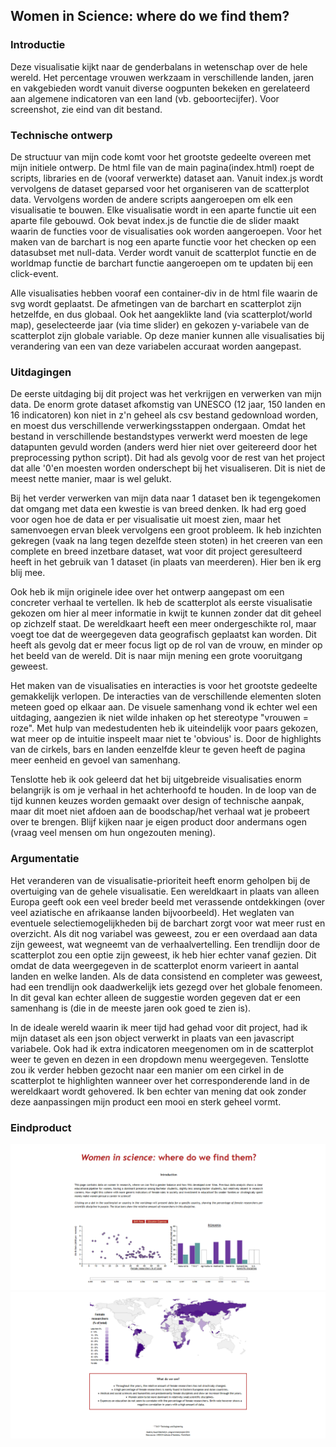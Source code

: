 ## Women in Science: where do we find them?

### Introductie
Deze visualisatie kijkt naar de genderbalans in wetenschap over de hele wereld. Het percentage vrouwen werkzaam in verschillende
landen, jaren en vakgebieden wordt vanuit diverse oogpunten bekeken en gerelateerd aan algemene indicatoren van een land (vb. geboortecijfer). Voor screenshot, zie eind van dit bestand.

### Technische ontwerp
De structuur van mijn code komt voor het grootste gedeelte overeen met mijn initiele ontwerp. De html file van de main pagina(index.html) roept de scripts, libraries en de (vooraf verwerkte) dataset aan. Vanuit index.js wordt vervolgens de dataset geparsed voor het organiseren van de scatterplot data. Vervolgens worden de andere scripts aangeroepen om elk een visualisatie te bouwen. Elke visualisatie wordt in een aparte functie uit een aparte file gebouwd. Ook bevat index.js de functie die de slider maakt waarin de functies voor de visualisaties ook worden aangeroepen.
Voor het maken van de barchart is nog een aparte functie voor het checken op een datasubset met null-data. Verder wordt vanuit de scatterplot functie en de worldmap functie de barchart functie aangeroepen om te updaten bij een click-event. 

Alle visualisaties hebben vooraf een container-div in de html file waarin de svg wordt geplaatst. De afmetingen van de barchart en scatterplot zijn hetzelfde, en dus globaal. Ook het aangeklikte land (via scatterplot/world map), geselecteerde jaar (via time slider) en gekozen y-variabele van de scatterplot zijn globale variable. Op deze manier kunnen alle visualisaties bij verandering van een van deze variabelen accuraat worden aangepast.

### Uitdagingen
De eerste uitdaging bij dit project was het verkrijgen en verwerken van mijn data. De enorm grote dataset afkomstig van UNESCO (12 jaar, 150 landen en 16 indicatoren) kon niet in z'n geheel als csv bestand gedownload worden, en moest dus verschillende verwerkingsstappen ondergaan. Omdat het bestand in verschillende bestandstypes verwerkt werd moesten de lege datapunten gevuld worden (anders werd hier niet over geitereerd door het preprocessing python script). Dit had als gevolg voor de rest van het project dat alle '0'en moesten worden onderschept bij het visualiseren. Dit is niet de meest nette manier, maar is wel gelukt.

Bij het verder verwerken van mijn data naar 1 dataset ben ik tegengekomen dat omgang met data een kwestie is van breed denken. Ik had erg goed voor ogen hoe de data er per visualisatie uit moest zien, maar het samenvoegen ervan bleek vervolgens een groot probleem. Ik heb inzichten gekregen (vaak na lang tegen dezelfde steen stoten) in het creeren van een complete en breed inzetbare dataset, wat voor dit project geresulteerd heeft in het gebruik van 1 dataset (in plaats van meerderen). Hier ben ik erg blij mee.

Ook heb ik mijn originele idee over het ontwerp aangepast om een concreter verhaal te vertellen. Ik heb de scatterplot als eerste visualisatie gekozen om hier al meer informatie in kwijt te kunnen zonder dat dit geheel op zichzelf staat. De wereldkaart heeft een meer ondergeschikte rol, maar voegt toe dat de weergegeven data geografisch geplaatst kan worden. Dit heeft als gevolg dat er meer focus ligt op de rol van de vrouw, en minder op het beeld van de wereld. Dit is naar mijn mening een grote vooruitgang geweest.

Het maken van de visualisaties en interacties is voor het grootste gedeelte gemakkelijk verlopen. De interacties van de verschillende elementen sloten meteen goed op elkaar aan. De visuele samenhang vond ik echter wel een uitdaging, aangezien ik niet wilde inhaken op het stereotype "vrouwen = roze". Met hulp van medestudenten heb ik uiteindelijk voor paars gekozen, wat meer op de intuitie inspeelt maar niet te 'obvious' is. Door de highlights van de cirkels, bars en landen eenzelfde kleur te geven heeft de pagina meer eenheid en gevoel van samenhang.

Tenslotte heb ik ook geleerd dat het bij uitgebreide visualisaties enorm belangrijk is om je verhaal in het achterhoofd te houden. In de loop van de tijd kunnen keuzes worden gemaakt over design of technische aanpak, maar dit moet niet afdoen aan de boodschap/het verhaal wat je probeert over te brengen. Blijf kijken naar je eigen product door andermans ogen (vraag veel mensen om hun ongezouten mening).

### Argumentatie
Het veranderen van de visualisatie-prioriteit heeft enorm geholpen bij de overtuiging van de gehele visualisatie. Een wereldkaart in plaats van alleen Europa geeft ook een veel breder beeld met verassende ontdekkingen (over veel aziatische en afrikaanse landen bijvoorbeeld). Het weglaten van eventuele selectiemogelijkheden bij de barchart zorgt voor wat meer rust en overzicht. Als dit nog variabel was geweest, zou er een overdaad aan data zijn geweest, wat wegneemt van de verhaalvertelling. Een trendlijn door de scatterplot zou een optie zijn geweest, ik heb hier echter vanaf gezien. Dit omdat de data weergegeven in de scatterplot enorm varieert in aantal landen en welke landen. Als de data consistend en completer was geweest, had een trendlijn ook daadwerkelijk iets gezegd over het globale fenomeen. In dit geval kan echter alleen de suggestie worden gegeven dat er een samenhang is (die in de meeste jaren ook goed te zien is).

In de ideale wereld waarin ik meer tijd had gehad voor dit project, had ik mijn dataset als een json object verwerkt in plaats van een javascript variabele. Ook had ik extra indicatoren meegenomen om in de scatterplot weer te geven en dezen in een dropdown menu weergegeven. Tenslotte zou ik verder hebben gezocht naar een manier om een cirkel in de scatterplot te highlighten wanneer over het corresponderende land in de wereldkaart wordt gehovered. Ik ben echter van mening dat ook zonder deze aanpassingen mijn product een mooi en sterk geheel vormt.

### Eindproduct
![](doc/rsz_print_screen_top.png)
![](doc/rsz_print_screen_bottom.png)
